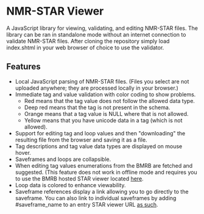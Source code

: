 # NMR-STAR Viewer

A JavaScript library for viewing, validating, and editing NMR-STAR files.
The library can be ran in standalone mode without an internet connection to
validate NMR-STAR files. After cloning the repository simply load index.shtml
in your web browser of choice to use the validator.

## Features

* Local JavaScript parsing of NMR-STAR files. (Files you select are not uploaded
anywhere; they are processed locally in your browser.)
* Immediate tag and value validation with color coding to show problems.
  * Red means that the tag value does not follow the allowed data type.
  * Deep red means that the tag is not present in the schema.
  * Orange means that a tag value is NULL where that is not allowed.
  * Yellow means that you have unicode data in a tag (which is not allowed).
* Support for editing tag and loop values and then "downloading" the resulting
file from the browser and saving it as a file.
* Tag descriptions and tag value data types are displayed on mouse hover.
* Saveframes and loops are collapsible.
* When editing tag values enumerations from the BMRB are fetched and suggested.
(This feature does not work in offline mode and requires you to use the BMRB
hosted STAR viewer located [here](http://www.bmrb.wisc.edu/dictionary/starviewer/).
* Loop data is colored to enhance viewability.
* Saveframe references display a link allowing you to go directly to the
saveframe. You can also link to individual saveframes by adding #saveframe_name
to an entry STAR viewer URL [as such](http://www.bmrb.wisc.edu/dictionary/starviewer/?entry=15000#F5-Phe-cVHP).

